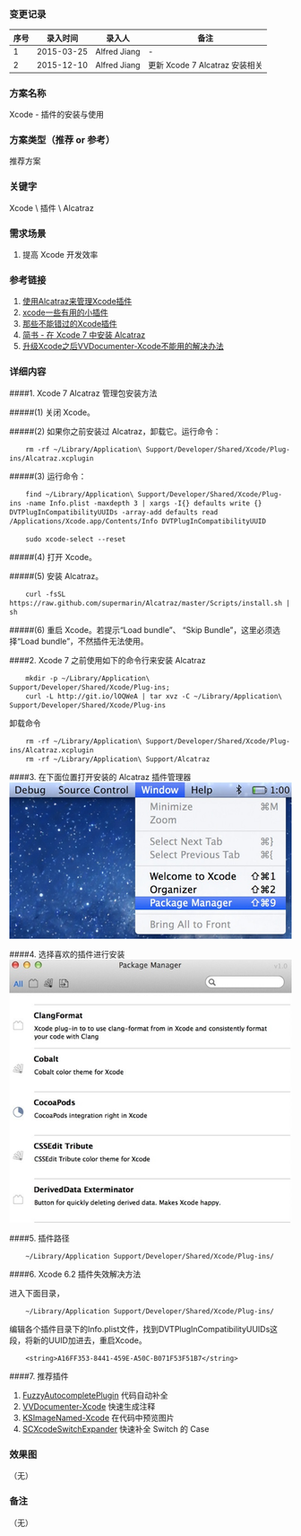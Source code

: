 ### 变更记录
| 序号 | 录入时间 | 录入人 | 备注 |
| -- | -- | -- | -- |
| 1 | 2015-03-25 | Alfred Jiang | - |
| 2 | 2015-12-10 | Alfred Jiang | 更新 Xcode 7 Alcatraz 安装相关 |

### 方案名称
Xcode - 插件的安装与使用

### 方案类型（推荐 or 参考）
推荐方案

### 关键字
Xcode \ 插件 \ Alcatraz

### 需求场景
1. 提高 Xcode 开发效率

### 参考链接
1. [使用Alcatraz来管理Xcode插件](http://blog.devtang.com/blog/2014/03/05/use-alcatraz-to-manage-xcode-plugins/)
2. [xcode一些有用的小插件](http://www.jianshu.com/p/baa5c73a08cf?nomobile=yes)
3. [那些不能错过的Xcode插件](http://www.cocoachina.com/industry/20130918/7022.html)
4. [简书 - 在 Xcode 7 中安装 Alcatraz](http://www.jianshu.com/p/5c8ed25ad434)
5. [升级Xcode之后VVDocumenter-Xcode不能用的解决办法](http://www.bubuko.com/infodetail-922634.html)

### 详细内容

####1. Xcode 7 Alcatraz 管理包安装方法

#####(1) 关闭 Xcode。

#####(2) 如果你之前安装过 Alcatraz，卸载它。运行命令：
```
    rm -rf ~/Library/Application\ Support/Developer/Shared/Xcode/Plug-ins/Alcatraz.xcplugin
```

#####(3) 运行命令：
```
    find ~/Library/Application\ Support/Developer/Shared/Xcode/Plug-ins -name Info.plist -maxdepth 3 | xargs -I{} defaults write {} DVTPlugInCompatibilityUUIDs -array-add defaults read /Applications/Xcode.app/Contents/Info DVTPlugInCompatibilityUUID

    sudo xcode-select --reset
```

#####(4) 打开 Xcode。

#####(5) 安装 Alcatraz。
```
    curl -fsSL https://raw.github.com/supermarin/Alcatraz/master/Scripts/install.sh | sh
```

#####(6) 重启 Xcode。若提示“Load bundle”、 “Skip Bundle”，这里必须选择“Load bundle”，不然插件无法使用。

####2. Xcode 7 之前使用如下的命令行来安装 Alcatraz
```
    mkdir -p ~/Library/Application\ Support/Developer/Shared/Xcode/Plug-ins;
    curl -L http://git.io/lOQWeA | tar xvz -C ~/Library/Application\ Support/Developer/Shared/Xcode/Plug-ins
```

卸载命令
```
    rm -rf ~/Library/Application\ Support/Developer/Shared/Xcode/Plug-ins/Alcatraz.xcplugin
    rm -rf ~/Library/Application\ Support/Alcatraz
```

####3. 在下面位置打开安装的 Alcatraz 插件管理器
![alcatraz-menu](images/alcatraz-menu.jpg)

####4. 选择喜欢的插件进行安装
![alcatraz-home](images/alcatraz-home.jpg)

####5. 插件路径
```
    ~/Library/Application Support/Developer/Shared/Xcode/Plug-ins/
```

####6. Xcode 6.2 插件失效解决方法

进入下面目录，
```
    ~/Library/Application Support/Developer/Shared/Xcode/Plug-ins/
```

编辑各个插件目录下的Info.plist文件，找到DVTPlugInCompatibilityUUIDs这段，将新的UUID加进去，重启Xcode。
```
    <string>A16FF353-8441-459E-A50C-B071F53F51B7</string>
```

####7. 推荐插件
1. [FuzzyAutocompletePlugin](https://github.com/FuzzyAutocomplete/FuzzyAutocompletePlugin) 代码自动补全
2. [VVDocumenter-Xcode](https://github.com/onevcat/VVDocumenter-Xcode) 快速生成注释
3. [KSImageNamed-Xcode](https://github.com/ksuther/KSImageNamed-Xcode) 在代码中预览图片
4. [SCXcodeSwitchExpander](https://github.com/stefanceriu/SCXcodeSwitchExpander) 快速补全 Switch 的 Case

### 效果图
（无）

### 备注
（无）
